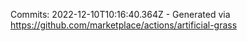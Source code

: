 Commits: 2022-12-10T10:16:40.364Z - Generated via https://github.com/marketplace/actions/artificial-grass
<br>
